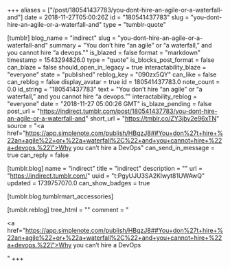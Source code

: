 +++
aliases = ["/post/180541437783/you-dont-hire-an-agile-or-a-waterfall-and"]
date = 2018-11-27T05:00:26Z
id = "180541437783"
slug = "you-dont-hire-an-agile-or-a-waterfall-and"
type = "tumblr-quote"

[tumblr]
blog_name = "indirect"
slug = "you-dont-hire-an-agile-or-a-waterfall-and"
summary = "You don’t hire “an agile” or “a waterfall,” and you cannot hire “a devops.”"
is_blazed = false
format = "markdown"
timestamp = 1543294826.0
type = "quote"
is_blocks_post_format = false
can_blaze = false
should_open_in_legacy = true
interactability_blaze = "everyone"
state = "published"
reblog_key = "090zx5QY"
can_like = false
can_reblog = false
display_avatar = true
id = 180541437783.0
note_count = 0.0
id_string = "180541437783"
text = "You don&rsquo;t hire &ldquo;an agile&rdquo; or &ldquo;a waterfall,&rdquo; and you cannot hire &ldquo;a devops.&rdquo;"
interactability_reblog = "everyone"
date = "2018-11-27 05:00:26 GMT"
is_blaze_pending = false
post_url = "https://indirect.tumblr.com/post/180541437783/you-dont-hire-an-agile-or-a-waterfall-and"
short_url = "https://tmblr.co/ZY3jby2e96xTN"
source = "<a href=\"https://app.simplenote.com/publish/HBqzJ8##You+don%27t+hire+%22an+agile%22+or+%22a+waterfall%2C%22+and+you+cannot+hire+%22a+devops.%22\">Why you can&rsquo;t hire a DevOps</a>"
can_send_in_message = true
can_reply = false

[tumblr.blog]
name = "indirect"
title = "indirect"
description = ""
url = "https://indirect.tumblr.com/"
uuid = "t:PgyUJU3SA2Klwyt81UWAwQ"
updated = 1739757070.0
can_show_badges = true

[tumblr.blog.tumblrmart_accessories]

[tumblr.reblog]
tree_html = ""
comment = "<p><a href=\"https://app.simplenote.com/publish/HBqzJ8##You+don%27t+hire+%22an+agile%22+or+%22a+waterfall%2C%22+and+you+cannot+hire+%22a+devops.%22\">Why you can’t hire a DevOps</a></p>"
+++
